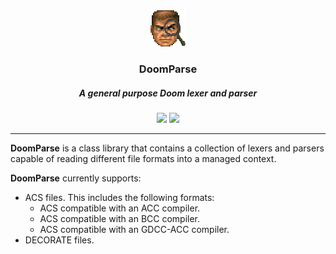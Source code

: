 
<div align="center">
	<img src="https://github.com/RoyDefined/DoomParse/blob/main/assets/Logo.png?raw=true" />
</div>

<div align="center">
	<h3>DoomParse</h3>
	<h5>A general purpose Doom lexer and parser</h5>
	<a href="https://Discord.RoyDefined.com/"><img src="https://img.shields.io/discord/1154064438551400538?style=flat&label=Join%20Community&color=7289DA" /></a>
	<a href="https://www.RoyDefined.com/"><img src="https://img.shields.io/badge/RoyDefined.com-blue" /></a>
</div>

---

<p>
		<b>DoomParse</b> is a class library that contains a collection of lexers and parsers capable of reading different file formats into a managed context.
</p>
<p>
	<b>DoomParse</b> currently supports:
	<ul>
		<li>
			ACS files. This includes the following formats:
			<ul>
				<li>ACS compatible with an ACC compiler.</li>
				<li>ACS compatible with an BCC compiler.</li>
				<li>ACS compatible with an GDCC-ACC compiler.</li>
			</ul>
		</li>
		<li>DECORATE files.</li>
	</ul>
</p>
